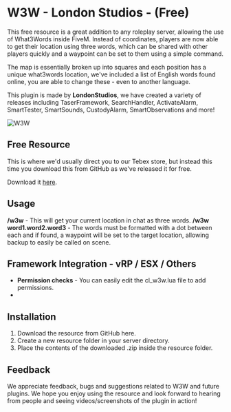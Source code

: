 

# W3W - London Studios - (Free)
This free resource is a great addition to any roleplay server, allowing the use of What3Words inside FiveM. Instead of coordinates, players are now able to get their location using three words, which can be shared with other players quickly and a waypoint can be set to them using a simple command.

The map is essentially broken up into squares and each position has a unique what3words location, we've included a list of English words found online, you are able to change these - even to another language.

This plugin is made by **LondonStudios**, we have created a variety of releases including TaserFramework, SearchHandler, ActivateAlarm, SmartTester, SmartSounds, CustodyAlarm, SmartObservations and more!

![W3W](https://i.imgur.com/ECDTgkw.png)

## Free Resource
This is where we'd usually direct you to our Tebex store, but instead this time you download this from GitHub as we've released it for free.

Download it [here](https://london-studios.tebex.io/package/4232827).

## Usage

**/w3w** - This will get your current location in chat as three words.
**/w3w word1.word2.word3** - The words must be formatted with a dot between each and if found, a waypoint will be set to the target location, allowing backup to easily be called on scene.

## Framework Integration - vRP / ESX / Others
-   **Permission checks**  - You can easily edit the cl_w3w.lua file to add permissions.
- 
## Installation
 1.  Download the resource from GitHub here.
 2. Create a new resource folder in your server directory.
 4. Place the contents of the downloaded .zip inside the resource folder.
## Feedback
We appreciate feedback, bugs and suggestions related to W3W and future plugins. We hope you enjoy using the resource and look forward to hearing from people and seeing videos/screenshots of the plugin in action!